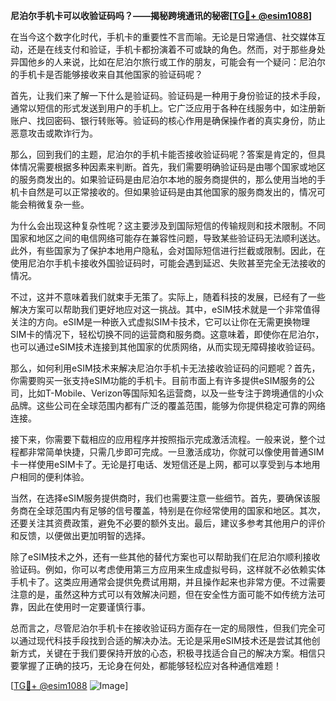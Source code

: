 **尼泊尔手机卡可以收验证码吗？——揭秘跨境通讯的秘密[[TG💪+ @esim1088](https://t.me/s/esim1088)]**

在当今这个数字化时代，手机卡的重要性不言而喻。无论是日常通信、社交媒体互动，还是在线支付和验证，手机卡都扮演着不可或缺的角色。然而，对于那些身处异国他乡的人来说，比如在尼泊尔旅行或工作的朋友，可能会有一个疑问：尼泊尔的手机卡是否能够接收来自其他国家的验证码呢？

首先，让我们来了解一下什么是验证码。验证码是一种用于身份验证的技术手段，通常以短信的形式发送到用户的手机上。它广泛应用于各种在线服务中，如注册新账户、找回密码、银行转账等。验证码的核心作用是确保操作者的真实身份，防止恶意攻击或欺诈行为。

那么，回到我们的主题，尼泊尔的手机卡能否接收验证码呢？答案是肯定的，但具体情况需要根据多种因素来判断。首先，我们需要明确验证码是由哪个国家或地区的服务商发出的。如果验证码是由尼泊尔本地的服务商提供的，那么使用当地的手机卡自然是可以正常接收的。但如果验证码是由其他国家的服务商发出的，情况可能会稍微复杂一些。

为什么会出现这种复杂性呢？这主要涉及到国际短信的传输规则和技术限制。不同国家和地区之间的电信网络可能存在兼容性问题，导致某些验证码无法顺利送达。此外，有些国家为了保护本地用户隐私，会对国际短信进行拦截或限制。因此，在使用尼泊尔手机卡接收外国验证码时，可能会遇到延迟、失败甚至完全无法接收的情况。

不过，这并不意味着我们就束手无策了。实际上，随着科技的发展，已经有了一些解决方案可以帮助我们更好地应对这一挑战。其中，eSIM技术就是一个非常值得关注的方向。eSIM是一种嵌入式虚拟SIM卡技术，它可以让你在无需更换物理SIM卡的情况下，轻松切换不同的运营商和服务商。这意味着，即使你在尼泊尔，也可以通过eSIM技术连接到其他国家的优质网络，从而实现无障碍接收验证码。

那么，如何利用eSIM技术来解决尼泊尔手机卡无法接收验证码的问题呢？首先，你需要购买一张支持eSIM功能的手机卡。目前市面上有许多提供eSIM服务的公司，比如T-Mobile、Verizon等国际知名运营商，以及一些专注于跨境通信的小众品牌。这些公司在全球范围内都有广泛的覆盖范围，能够为你提供稳定可靠的网络连接。

接下来，你需要下载相应的应用程序并按照指示完成激活流程。一般来说，整个过程都非常简单快捷，只需几步即可完成。一旦激活成功，你就可以像使用普通SIM卡一样使用eSIM卡了。无论是打电话、发短信还是上网，都可以享受到与本地用户相同的便利体验。

当然，在选择eSIM服务提供商时，我们也需要注意一些细节。首先，要确保该服务商在全球范围内有足够的信号覆盖，特别是在你经常使用的国家和地区。其次，还要关注其资费政策，避免不必要的额外支出。最后，建议多参考其他用户的评价和反馈，以便做出更加明智的选择。

除了eSIM技术之外，还有一些其他的替代方案也可以帮助我们在尼泊尔顺利接收验证码。例如，你可以考虑使用第三方应用来生成虚拟号码，这样就不必依赖实体手机卡了。这类应用通常会提供免费试用期，并且操作起来也非常方便。不过需要注意的是，虽然这种方式可以有效解决问题，但在安全性方面可能不如传统方法可靠，因此在使用时一定要谨慎行事。

总而言之，尽管尼泊尔手机卡在接收验证码方面存在一定的局限性，但我们完全可以通过现代科技手段找到合适的解决办法。无论是采用eSIM技术还是尝试其他创新方式，关键在于我们要保持开放的心态，积极寻找适合自己的解决方案。相信只要掌握了正确的技巧，无论身在何处，都能够轻松应对各种通信难题！

[[TG💪+ @esim1088](https://t.me/s/esim1088) ![Image](https://i.postimg.cc/4NQfJmqS/Snipaste-2025-05-13-00-14-12.png)]